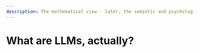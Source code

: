 ```yaml
---
description: The mathematical view - later, the semiotic and psychological component, too
---
```


# What are LLMs, actually?

